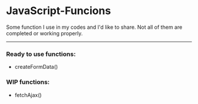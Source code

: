 # JavaScript-Funcions

Some function I use in my codes and I'd like to share. Not all of them are completed or working properly.

<hr>
<h3>Ready to use functions:</h3>
<ul>
  <li>createFormData()</li>
</ul>

<h3>WIP functions:</h3>
<ul>
  <li>fetchAjax()</li>
</ul>

